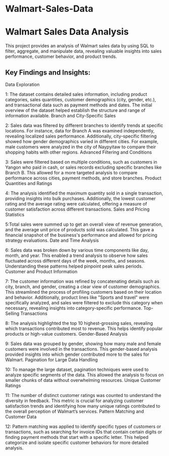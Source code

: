 # Walmart-Sales-Data
# Walmart Sales Data Analysis
This project provides an analysis of Walmart sales data by using SQL to filter, aggregate, and manipulate data, revealing valuable insights into sales performance, customer behavior, and product trends.

## Key Findings and Insights:
Data Exploration

1: The dataset contains detailed sales information, including product categories, sales quantities, customer demographics (city, gender, etc.), and transactional data such as payment methods and dates. The initial overview of the dataset helped establish the structure and range of information available.
Branch and City-Specific Sales

2: Sales data was filtered by different branches to identify trends at specific locations. For instance, data for Branch A was examined independently, revealing localized sales performance. Additionally, city-specific filtering showed how gender demographics varied in different cities. For example, male customers were analyzed in the city of Naypyitaw to compare their shopping habits with other regions.
Advanced Filtering and Conditions

3: Sales were filtered based on multiple conditions, such as customers in Yangon who paid in cash, or sales records excluding specific branches like Branch B. This allowed for a more targeted analysis to compare performance across cities, payment methods, and store branches.
Product Quantities and Ratings

4: The analysis identified the maximum quantity sold in a single transaction, providing insights into bulk purchases. Additionally, the lowest customer rating and the average rating were calculated, offering a measure of customer satisfaction across different transactions.
Sales and Pricing Statistics

5:Total sales were summed up to get an overall view of revenue generation, and the average unit price of products sold was calculated. This gave a financial snapshot of the business's performance and allowed for pricing strategy evaluations.
Date and Time Analysis

6: Sales data was broken down by various time components like day, month, and year. This enabled a trend analysis to observe how sales fluctuated across different days of the week, months, and seasons. Understanding these patterns helped pinpoint peak sales periods.
Customer and Product Information

7: The customer information was refined by concatenating details such as city, branch, and gender, creating a clear view of customer demographics. This streamlined the process of profiling customers based on their location and behavior. Additionally, product lines like "Sports and travel" were specifically analyzed, and sales were filtered to exclude this category when necessary, revealing insights into category-specific performance.
Top-Selling Transactions

8: The analysis highlighted the top 10 highest-grossing sales, revealing which transactions contributed most to revenue. This helps identify popular products or high-value customers.
Gender-Based Analysis

9: Sales data was grouped by gender, showing how many male and female customers were involved in the transactions. This gender-based analysis provided insights into which gender contributed more to the sales for Walmart.
Pagination for Large Data Handling

10: To manage the large dataset, pagination techniques were used to analyze specific segments of the data. This allowed the analysis to focus on smaller chunks of data without overwhelming resources.
Unique Customer Ratings

11: The number of distinct customer ratings was counted to understand the diversity in feedback. This metric is crucial for analyzing customer satisfaction trends and identifying how many unique ratings contributed to the overall perception of Walmart’s services.
Pattern Matching and Customer Data

12: Pattern matching was applied to identify specific types of customers or transactions, such as searching for invoice IDs that contain certain digits or finding payment methods that start with a specific letter. This helped categorize and isolate specific customer behaviors for more detailed analysis.
